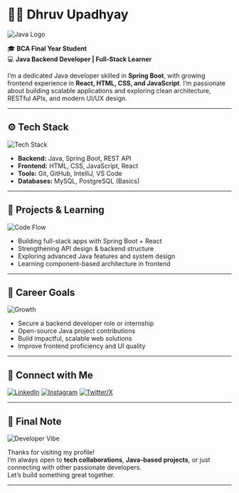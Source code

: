 # 👨‍💻 Dhruv Upadhyay

![Java Logo](https://media.giphy.com/media/v1.Y2lkPTc5MGI3NjExOWp2a3F0bGJjMGhwb3RlaGRqYjJ6dXNia3g1aGFrczRjMGF3d3AzaiZlcD12MV9naWZzX3NlYXJjaCZjdD1n/WtTnAfZn6aVJfBzlN3/giphy.gif)

🎓 **BCA Final Year Student**  
💻 **Java Backend Developer | Full-Stack Learner**

I’m a dedicated Java developer skilled in **Spring Boot**, with growing frontend experience in **React, HTML, CSS, and JavaScript**. I’m passionate about building scalable applications and exploring clean architecture, RESTful APIs, and modern UI/UX design.

---

## ⚙️ Tech Stack

![Tech Stack](https://media.giphy.com/media/v1.Y2lkPTc5MGI3NjExcXZ2eGZ4Y2gyYW00ZDVqZmZrOHZ3M2F3YW9oY25pM3Jwa3Nsa3oyNSZlcD12MV9naWZzX3NlYXJjaCZjdD1n/gw3IWyGkC0rsazTi/giphy.gif)

- **Backend:** Java, Spring Boot, REST API  
- **Frontend:** HTML, CSS, JavaScript, React  
- **Tools:** Git, GitHub, IntelliJ, VS Code  
- **Databases:** MySQL, PostgreSQL (Basics)  

---

## 🚀 Projects & Learning

![Code Flow](https://media.giphy.com/media/v1.Y2lkPTc5MGI3NjExN3AyY3Z1d3FqbmVwdGxmbTZhdnR6ZHZrYzhjcmlkY2J3aHQwMW9rayZlcD12MV9naWZzX3NlYXJjaCZjdD1n/l41lVsYDBC0UVQJCE/giphy.gif)

- Building full-stack apps with Spring Boot + React  
- Strengthening API design & backend structure  
- Exploring advanced Java features and system design  
- Learning component-based architecture in frontend  

---

## 📍 Career Goals

![Growth](https://media.giphy.com/media/v1.Y2lkPTc5MGI3NjExMWt1NmFkYmVkMmE2OHh3czhhZzM1cXpiemMzdHFkZWRpMnpyZXRpeCZlcD12MV9naWZzX3NlYXJjaCZjdD1n/SWoSkN6DxTszqIKEqv/giphy.gif)

- Secure a backend developer role or internship  
- Open-source Java project contributions  
- Build impactful, scalable web solutions  
- Improve frontend proficiency and UI quality  

---

## 🔗 Connect with Me

[![LinkedIn](https://img.shields.io/badge/LinkedIn-0A66C2?style=for-the-badge&logo=linkedin&logoColor=white)](https://www.linkedin.com/in/dhruv-upadhyay-051b76303?utm_source=share&utm_campaign=share_via&utm_content=profile&utm_medium=android_app)
[![Instagram](https://img.shields.io/badge/Instagram-E4405F?style=for-the-badge&logo=instagram&logoColor=white)](https://www.instagram.com/invites/contact/?igsh=1ctefd7oz2hd0&utm_content=ifdagn3)
[![Twitter/X](https://img.shields.io/badge/X-000000?style=for-the-badge&logo=twitter&logoColor=white)](https://x.com/Dhruv1189600?t=jdHJwy6AFXSttRBFXSaZkg&s=09)

---

## 💬 Final Note

![Developer Vibe](https://media.giphy.com/media/v1.Y2lkPTc5MGI3NjExdGVydmttZ3UwZ2R3aGVuaDV4em5vbXU5dHdmejVoYWJoZmJ1a3M3YiZlcD12MV9naWZzX3NlYXJjaCZjdD1n/kH6CqY8V92RLO/giphy.gif)

Thanks for visiting my profile!  
I’m always open to **tech collaborations**, **Java-based projects**, or just connecting with other passionate developers.  
Let’s build something great together.

---
